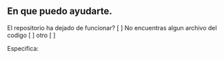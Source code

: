 ## En que puedo ayudarte.

El repositorio ha dejado de funcionar? [ ]
No encuentras algun archivo del codigo [ ]
otro [ ]

Especifica: 
